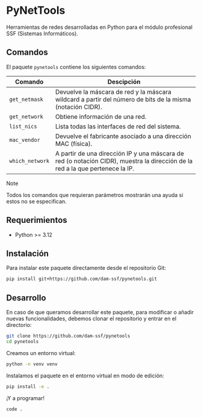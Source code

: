 # PyNetTools

Herramientas de redes desarrolladas en Python para el módulo profesional SSF (Sistemas Informáticos).

## Comandos

El paquete `pynetools` contiene los siguientes comandos:

| Comando         | Descipción                                                                                                                    |
| --------------- | ----------------------------------------------------------------------------------------------------------------------------- |
| `get_netmask`   | Devuelve la máscara de red y la máscara wildcard a partir del número de bits de la misma (notación CIDR).                     |
| `get_network`   | Obtiene información de una red.                                                                                               |
| `list_nics`     | Lista todas las interfaces de red del sistema.                                                                                |
| `mac_vendor`    | Devuelve el fabricante asociado a una dirección MAC (física).                                                                 |
| `which_network` | A partir de una dirección IP y una máscara de red (o notación CIDR), muestra la dirección de la red a la que pertenece la IP. |

> [!NOTE] 
> Todos los comandos que requieran parámetros mostrarán una ayuda si estos no se especifican.

## Requerimientos

- Python >= 3.12

## Instalación

Para instalar este paquete directamente desde el repositorio Git:

```bash
pip install git+https://github.com/dam-ssf/pynetools.git
```

## Desarrollo

En caso de que queramos desarrollar este paquete, para modificar o añadir nuevas funcionalidades, debemos clonar el repositorio y entrar en el directorio:

```bash
git clone https://github.com/dam-ssf/pynetools
cd pynetools
```

Creamos un entorno virtual:

```bash
python -n venv venv
```

Instalamos el paquete en el entorno virtual en modo de edición:

```bash
pip install -e .
```

¡Y a programar!

```bash
code .
```


